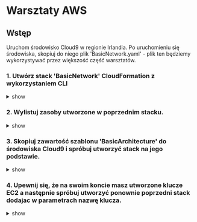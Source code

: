 # Warsztaty AWS #

## Wstęp ##
Uruchom środowisko Cloud9 w regionie Irlandia. Po uruchomieniu się środowiska, skopiuj do niego plik 'BasicNetwork.yaml' - plik ten będziemy wykorzystywać przez większość część warsztatów.

### 1. Utwórz stack 'BasicNetwork' CloudFormation z wykorzystaniem CLI

<details><summary>show</summary>
<p>

```bash
aws cloudformation create-stack --stack-name BasicNetwork --template-body file://BasicNetwork.yaml
```

</p>
</details>

### 2. Wylistuj zasoby utworzone w poprzednim stacku.

<details><summary>show</summary>
<p>

```bash
aws cloudformation list-stack-resources --stack-name  BasicNetwork
```

</p>
</details>

### 3. Skopiuj zawartość szablonu 'BasicArchitecture' do środowiska Cloud9 i spróbuj utworzyć stack na jego podstawie.

<details><summary>show</summary>
<p>

```bash
aws cloudformation create-stack --stack-name MyApp --template-body file://BasicArchitecture.json
```

</p>
</details>


### 4. Upewnij się, że na swoim koncie masz utworzone klucze EC2 a następnie spróbuj utworzyć ponownie poprzedni stack dodajac w parametrach nazwę klucza.

<details><summary>show</summary>
<p>

```bash
aws cloudformation create-stack --stack-name MyApp --template-body file://BasicArchitecture.json --parameters ParameterKey=KeyName,ParameterValue=key-Ireland
```

</p>
</details>
